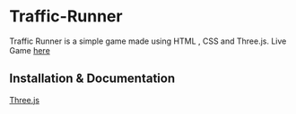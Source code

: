 # Traffic-Runner
Traffic Runner is a simple game made using HTML , CSS and Three.js.
Live Game [here]()

## Installation & Documentation

[Three.js](https://threejs.org/docs/index.html#manual/en/introduction/Creating-a-scene)




